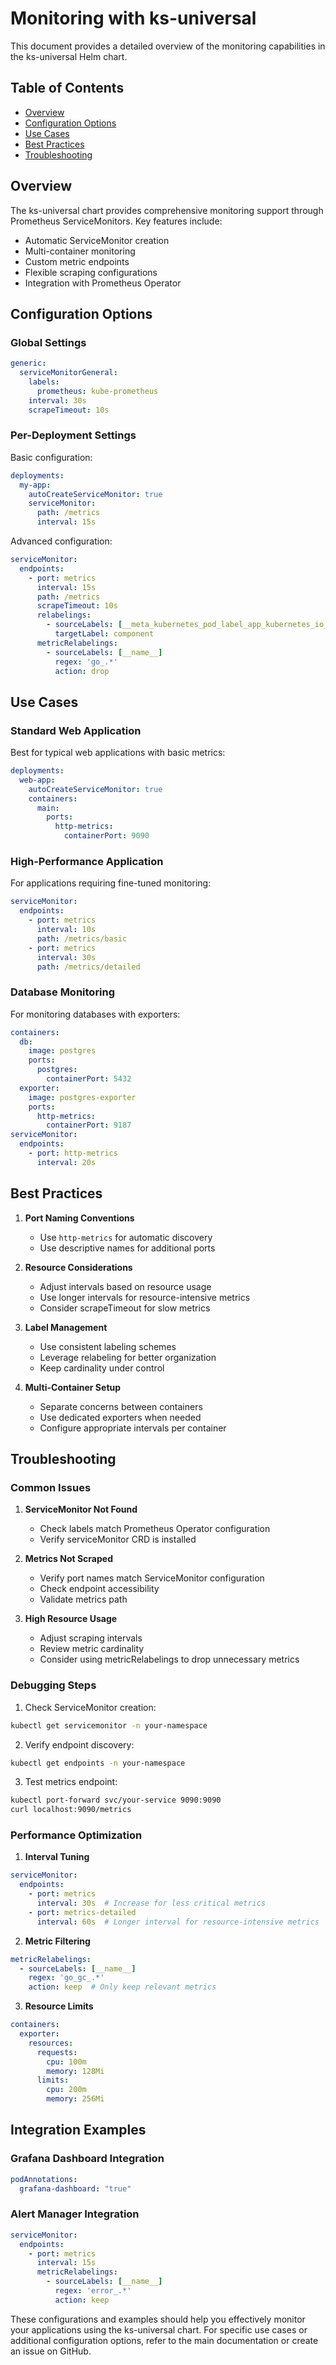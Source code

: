 # Monitoring with ks-universal

This document provides a detailed overview of the monitoring capabilities in the ks-universal Helm chart.

## Table of Contents
- [Overview](#overview)
- [Configuration Options](#configuration-options)
- [Use Cases](#use-cases)
- [Best Practices](#best-practices)
- [Troubleshooting](#troubleshooting)

## Overview

The ks-universal chart provides comprehensive monitoring support through Prometheus ServiceMonitors. Key features include:
- Automatic ServiceMonitor creation
- Multi-container monitoring
- Custom metric endpoints
- Flexible scraping configurations
- Integration with Prometheus Operator

## Configuration Options

### Global Settings

```yaml
generic:
  serviceMonitorGeneral:
    labels:
      prometheus: kube-prometheus
    interval: 30s
    scrapeTimeout: 10s
```

### Per-Deployment Settings

Basic configuration:
```yaml
deployments:
  my-app:
    autoCreateServiceMonitor: true
    serviceMonitor:
      path: /metrics
      interval: 15s
```

Advanced configuration:
```yaml
serviceMonitor:
  endpoints:
    - port: metrics
      interval: 15s
      path: /metrics
      scrapeTimeout: 10s
      relabelings:
        - sourceLabels: [__meta_kubernetes_pod_label_app_kubernetes_io_component]
          targetLabel: component
      metricRelabelings:
        - sourceLabels: [__name__]
          regex: 'go_.*'
          action: drop
```

## Use Cases

### Standard Web Application
Best for typical web applications with basic metrics:
```yaml
deployments:
  web-app:
    autoCreateServiceMonitor: true
    containers:
      main:
        ports:
          http-metrics:
            containerPort: 9090
```

### High-Performance Application
For applications requiring fine-tuned monitoring:
```yaml
serviceMonitor:
  endpoints:
    - port: metrics
      interval: 10s
      path: /metrics/basic
    - port: metrics
      interval: 30s
      path: /metrics/detailed
```

### Database Monitoring
For monitoring databases with exporters:
```yaml
containers:
  db:
    image: postgres
    ports:
      postgres:
        containerPort: 5432
  exporter:
    image: postgres-exporter
    ports:
      http-metrics:
        containerPort: 9187
serviceMonitor:
  endpoints:
    - port: http-metrics
      interval: 20s
```

## Best Practices

1. **Port Naming Conventions**
   - Use `http-metrics` for automatic discovery
   - Use descriptive names for additional ports

2. **Resource Considerations**
   - Adjust intervals based on resource usage
   - Use longer intervals for resource-intensive metrics
   - Consider scrapeTimeout for slow metrics

3. **Label Management**
   - Use consistent labeling schemes
   - Leverage relabeling for better organization
   - Keep cardinality under control

4. **Multi-Container Setup**
   - Separate concerns between containers
   - Use dedicated exporters when needed
   - Configure appropriate intervals per container

## Troubleshooting

### Common Issues

1. **ServiceMonitor Not Found**
   - Check labels match Prometheus Operator configuration
   - Verify serviceMonitor CRD is installed

2. **Metrics Not Scraped**
   - Verify port names match ServiceMonitor configuration
   - Check endpoint accessibility
   - Validate metrics path

3. **High Resource Usage**
   - Adjust scraping intervals
   - Review metric cardinality
   - Consider using metricRelabelings to drop unnecessary metrics

### Debugging Steps

1. Check ServiceMonitor creation:
```bash
kubectl get servicemonitor -n your-namespace
```

2. Verify endpoint discovery:
```bash
kubectl get endpoints -n your-namespace
```

3. Test metrics endpoint:
```bash
kubectl port-forward svc/your-service 9090:9090
curl localhost:9090/metrics
```

### Performance Optimization

1. **Interval Tuning**
```yaml
serviceMonitor:
  endpoints:
    - port: metrics
      interval: 30s  # Increase for less critical metrics
    - port: metrics-detailed
      interval: 60s  # Longer interval for resource-intensive metrics
```

2. **Metric Filtering**
```yaml
metricRelabelings:
  - sourceLabels: [__name__]
    regex: 'go_gc_.*'
    action: keep  # Only keep relevant metrics
```

3. **Resource Limits**
```yaml
containers:
  exporter:
    resources:
      requests:
        cpu: 100m
        memory: 128Mi
      limits:
        cpu: 200m
        memory: 256Mi
```

## Integration Examples

### Grafana Dashboard Integration
```yaml
podAnnotations:
  grafana-dashboard: "true"
```

### Alert Manager Integration
```yaml
serviceMonitor:
  endpoints:
    - port: metrics
      interval: 15s
      metricRelabelings:
        - sourceLabels: [__name__]
          regex: 'error_.*'
          action: keep
```

These configurations and examples should help you effectively monitor your applications using the ks-universal chart. For specific use cases or additional configuration options, refer to the main documentation or create an issue on GitHub.